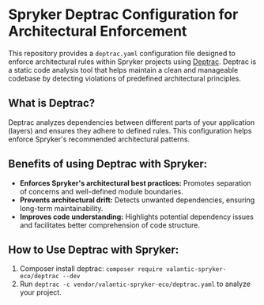 # Spryker Deptrac Configuration for Architectural Enforcement

This repository provides a `deptrac.yaml` configuration file designed to enforce architectural rules within Spryker projects using [Deptrac](https://github.com/qossmic/deptrac). Deptrac is a static code analysis tool that helps maintain a clean and manageable codebase by detecting violations of predefined architectural principles.

## What is Deptrac?

Deptrac analyzes dependencies between different parts of your application (layers) and ensures they adhere to defined rules. This configuration helps enforce Spryker's recommended architectural patterns.

## Benefits of using Deptrac with Spryker:

*   **Enforces Spryker's architectural best practices:** Promotes separation of concerns and well-defined module boundaries.
*   **Prevents architectural drift:** Detects unwanted dependencies, ensuring long-term maintainability.
*   **Improves code understanding:** Highlights potential dependency issues and facilitates better comprehension of code structure.

## How to Use Deptrac with Spryker:
1. Composer install deptrac: `composer require valantic-spryker-eco/deptrac --dev`
2. Run `deptrac -c vendor/valantic-spryker-eco/deptrac.yaml` to analyze your project.
